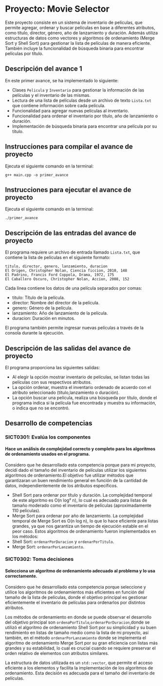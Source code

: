 # Proyecto: Movie Selector
Este proyecto consiste en un sistema de inventario de películas, que permite agregar, ordenar y buscar películas en base a diferentes atributos, como título, director, género, año de lanzamiento y duración. Además utiliza estructuras de datos como vectores y algoritmos de ordenamiento (Merge Sort y Shell Sort) para gestionar la lista de películas de manera eficiente. También incluye la funcionalidad de búsqueda binaria para encontrar películas por título.

## Descripción del avance 1
En este primer avance, se ha implementado lo siguiente:
- Clases `Pelicula` y `Inventario` para gestionar la información de las películas y el inventario de las mismas.
- Lectura de una lista de películas desde un archivo de texto `Lista.txt` que contiene información sobre cada película.
- Funcionalidad para agregar nuevas películas al inventario.
- Funcionalidad para ordenar el inventario por título, año de lanzamiento o duración.
- Implementación de búsqueda binaria para encontrar una película por su título.

## Instrucciones para compilar el avance de proyecto
Ejecuta el siguiente comando en la terminal:

`g++ main.cpp -o primer_avance`

## Instrucciones para ejecutar el avance de proyecto
Ejecuta el siguiente comando en la terminal:

`./primer_avance`

## Descripción de las entradas del avance de proyecto
El programa requiere un archivo de entrada llamado `Lista.txt`, que contiene la lista de películas en el siguiente formato:

```plaintext
titulo, director, genero, lanzamiento, duracion
El Origen, Christopher Nolan, Ciencia ficcion, 2010, 148
El Padrino, Francis Ford Coppola, Drama, 1972, 175
El Caballero Oscuro, Christopher Nolan, Accion, 2008, 152
```

Cada línea contiene los datos de una película separados por comas:
- titulo: Título de la película.
- director: Nombre del director de la película.
- genero: Género de la película.
- lanzamiento: Año de lanzamiento de la película.
- duracion: Duración en minutos.

El programa también permite ingresar nuevas películas a través de la consola durante la ejecución.

## Descripción de las salidas del avance de proyecto
El programa proporciona las siguientes salidas:
- Al elegir la opción mostrar inventario de películas, se listan todas las películas con sus respectivos atributos.
- La opción ordenar, muestra el inventario ordenado de acuerdo con el atributo seleccionado (título,lanzamiento o duración).
- La opción buscar una película, realiza una búsqueda por título, donde el programa indica si la película fue encontrada y muestra su información, o indica que no se encontró.

## Desarrollo de competencias
### SICT0301: Evalúa los componentes
#### Hace un análisis de complejidad correcto y completo para los algoritmos de ordenamiento usados en el programa.
Considero que he desarrollado esta competencia porque para mi proyecto, decidí dado el tamaño del inventario de películas utilizar los siguientes algoritmos de ordenamiento.El objetivo fue utilizar métodos que garantizaran un buen rendimiento general en función de la cantidad de datos, independientemente de los atributos específicos.
- Shell Sort para ordenar por título y duración. La complejidad temporal de este algoritmo es   O(n log² n), lo cual es adecuado para listas de tamaño moderado como el inventario de películas (aproximadamente 110 películas).
- Merge Sort para ordenar por año de lanzamiento. La complejidad temporal de Merge Sort es O(n log n), lo que lo hace eficiente para listas grandes, ya que nos garantiza un tiempo de ejecución estable en el peor caso.
Estos algoritmos de ordenamiento fueron implementados en los métodos:
- Shell Sort: `ordenarPorDuracion` y `ordenarPorTitulo`.
- Merge Sort: `ordenarPorLanzamiento`.

### SICT0302: Toma decisiones
#### Selecciona un algoritmo de ordenamiento adecuado al problema y lo usa correctamente.
Considero que he desarrollado esta competencia porque seleccione y utilice los algoritmos de ordenamientos más eficientes en función del tamaño de la lista de películas, donde el objetivo principal es gestionar eficientemente el inventario de películas para ordenarlos por distintos atributos.

Los métodos de ordenamiento en donde se puede observar el desarrollo del objetivo principal son  `ordenaPorTitulo`,`ordenarPorDuracion`,donde se utilizó el algoritmo de ordenamiento Shell Sort por su simplicidad y su buen rendimiento en listas de tamaño medio como la lista de mi proyecto, así también, en el método `ordenarPorLanzamiento` donde se implementa el algoritmo de ordenamiento Merge Sort por su gran eficiencia con listas más grandes y su estabilidad, lo cual es crucial cuando se requiere preservar el orden relativo de elementos con atributos similares.

La estructura de datos utilizada es un `std::vector`, que permite el acceso eficiente a los elementos y facilita la implementación de los algoritmos de ordenamiento. Esta decisión es adecuada para el tamaño del inventario de películas. 




